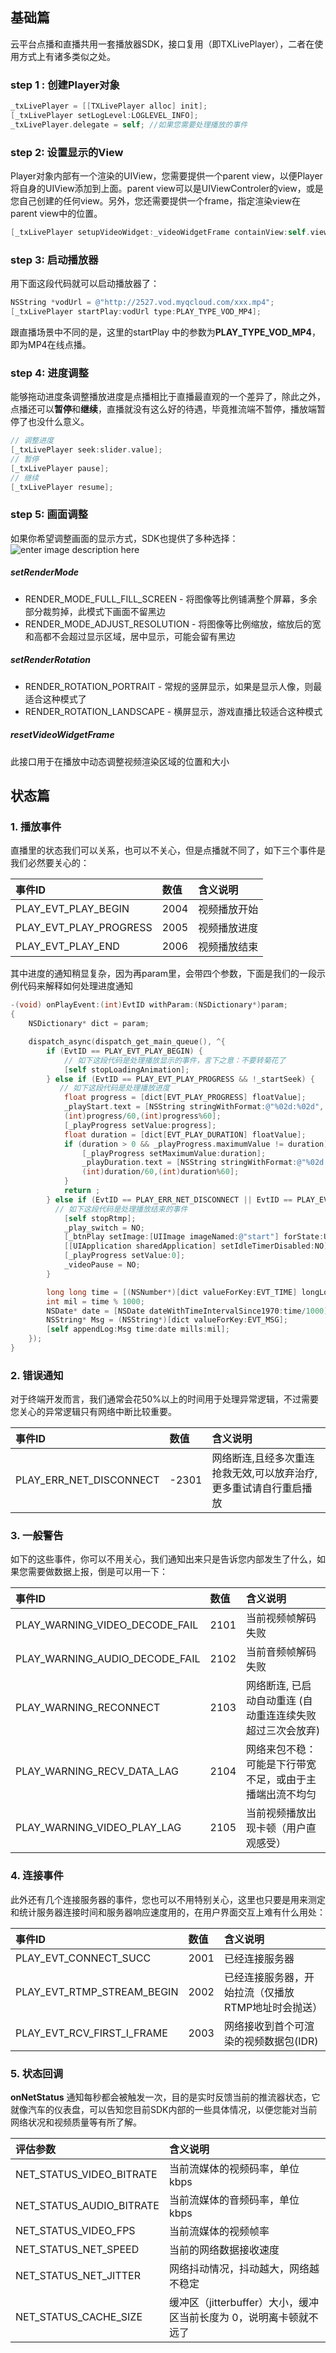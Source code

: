 ## 基础篇
云平台点播和直播共用一套播放器SDK，接口复用（即TXLivePlayer），二者在使用方式上有诸多类似之处。

### step 1 : 创建Player对象
```objectivec
_txLivePlayer = [[TXLivePlayer alloc] init];
[_txLivePlayer setLogLevel:LOGLEVEL_INFO];
_txLivePlayer.delegate = self; //如果您需要处理播放的事件
```

### step 2: 设置显示的View
Player对象内部有一个渲染的UIView，您需要提供一个parent view，以便Player将自身的UIView添加到上面。parent view可以是UIViewControler的view，或是您自己创建的任何view。另外，您还需要提供一个frame，指定渲染view在parent view中的位置。
```objectivec
[_txLivePlayer setupVideoWidget:_videoWidgetFrame containView:self.view insertIndex:0];
```

### step 3: 启动播放器
用下面这段代码就可以启动播放器了：
```objectivec
NSString *vodUrl = @"http://2527.vod.myqcloud.com/xxx.mp4";
[_txLivePlayer startPlay:vodUrl type:PLAY_TYPE_VOD_MP4];
```
跟直播场景中不同的是，这里的startPlay 中的参数为**PLAY_TYPE_VOD_MP4**，即为MP4在线点播。

### step 4: 进度调整
能够拖动进度条调整播放进度是点播相比于直播最直观的一个差异了，除此之外，点播还可以**暂停**和**继续**，直播就没有这么好的待遇，毕竟推流端不暂停，播放端暂停了也没什么意义。
```objectivec
// 调整进度
[_txLivePlayer seek:slider.value];
// 暂停
[_txLivePlayer pause];
// 继续
[_txLivePlayer resume];
```

### step 5: 画面调整
如果你希望调整画面的显示方式，SDK也提供了多种选择：
![enter image description here](http://imgcache.tcecqpoc.fsphere.cn/image/qzonestyle.gtimg.cn/qzone/vas/opensns/res/img/player_demo_render_mode.jpg)

##### setRenderMode
* RENDER_MODE_FULL_FILL_SCREEN  - 将图像等比例铺满整个屏幕，多余部分裁剪掉，此模式下画面不留黑边
* RENDER_MODE_ADJUST_RESOLUTION - 将图像等比例缩放，缩放后的宽和高都不会超过显示区域，居中显示，可能会留有黑边

##### setRenderRotation
* RENDER_ROTATION_PORTRAIT - 常规的竖屏显示，如果是显示人像，则最适合这种模式了
* RENDER_ROTATION_LANDSCAPE - 横屏显示，游戏直播比较适合这种模式

##### resetVideoWidgetFrame
此接口用于在播放中动态调整视频渲染区域的位置和大小


## 状态篇
### 1. 播放事件
直播里的状态我们可以关系，也可以不关心，但是点播就不同了，如下三个事件是我们必然要关心的：

| 事件ID                   | 数值   | 含义说明   |
| :--------------------- | :--- | :----- |
| PLAY_EVT_PLAY_BEGIN    | 2004 | 视频播放开始 |
| PLAY_EVT_PLAY_PROGRESS | 2005 | 视频播放进度 |
| PLAY_EVT_PLAY_END      | 2006 | 视频播放结束 |

其中进度的通知稍显复杂，因为再param里，会带四个参数，下面是我们的一段示例代码来解释如何处理进度通知
```objectivec
-(void) onPlayEvent:(int)EvtID withParam:(NSDictionary*)param;
{
    NSDictionary* dict = param;

    dispatch_async(dispatch_get_main_queue(), ^{
        if (EvtID == PLAY_EVT_PLAY_BEGIN) {
            // 如下这段代码是处理播放显示的事件，言下之意：不要转菊花了
            [self stopLoadingAnimation];
        } else if (EvtID == PLAY_EVT_PLAY_PROGRESS && !_startSeek) {
           // 如下这段代码是处理播放进度
            float progress = [dict[EVT_PLAY_PROGRESS] floatValue];
            _playStart.text = [NSString stringWithFormat:@"%02d:%02d",
            (int)progress/60,(int)progress%60];
            [_playProgress setValue:progress];
            float duration = [dict[EVT_PLAY_DURATION] floatValue];
            if (duration > 0 && _playProgress.maximumValue != duration) {
                [_playProgress setMaximumValue:duration];
                _playDuration.text = [NSString stringWithFormat:@"%02d:%02d",
                (int)duration/60,(int)duration%60];
            }
            return ;
        } else if (EvtID == PLAY_ERR_NET_DISCONNECT || EvtID == PLAY_EVT_PLAY_END) {
          // 如下这段代码是处理播放结束的事件
            [self stopRtmp];
            _play_switch = NO;
            [_btnPlay setImage:[UIImage imageNamed:@"start"] forState:UIControlStateNormal];
            [[UIApplication sharedApplication] setIdleTimerDisabled:NO];
            [_playProgress setValue:0];
            _videoPause = NO;
        }

        long long time = [(NSNumber*)[dict valueForKey:EVT_TIME] longLongValue];
        int mil = time % 1000;
        NSDate* date = [NSDate dateWithTimeIntervalSince1970:time/1000];
        NSString* Msg = (NSString*)[dict valueForKey:EVT_MSG];
        [self appendLog:Msg time:date mills:mil];
    });
}
```

### 2. 错误通知
对于终端开发而言，我们通常会花50%以上的时间用于处理异常逻辑，不过需要您关心的异常逻辑只有网络中断比较重要。

| 事件ID                 |    数值  |  含义说明                    |   
| :-------------------  |:-------- |  :------------------------ |
|PLAY_ERR_NET_DISCONNECT	          |  -2301|  网络断连,且经多次重连抢救无效,可以放弃治疗,更多重试请自行重启播放|

### 3. 一般警告
如下的这些事件，你可以不用关心，我们通知出来只是告诉您内部发生了什么，如果您需要做数据上报，倒是可以用一下：

| 事件ID                           | 数值   | 含义说明                            |
| :----------------------------- | :--- | :------------------------------ |
| PLAY_WARNING_VIDEO_DECODE_FAIL | 2101 | 当前视频帧解码失败                       |
| PLAY_WARNING_AUDIO_DECODE_FAIL | 2102 | 当前音频帧解码失败                       |
| PLAY_WARNING_RECONNECT         | 2103 | 网络断连, 已启动自动重连 (自动重连连续失败超过三次会放弃) |
| PLAY_WARNING_RECV_DATA_LAG     | 2104 | 网络来包不稳：可能是下行带宽不足，或由于主播端出流不均匀    |
| PLAY_WARNING_VIDEO_PLAY_LAG    | 2105 | 当前视频播放出现卡顿（用户直观感受）              |

### 4. 连接事件
此外还有几个连接服务器的事件，您也可以不用特别关心，这里也只要是用来测定和统计服务器连接时间和服务器响应速度用的，在用户界面交互上难有什么用处：

| 事件ID                     |    数值  |  含义说明                    |   
| :-----------------------  |:-------- |  :------------------------ |
| PLAY_EVT_CONNECT_SUCC     |  2001    | 已经连接服务器                |
| PLAY_EVT_RTMP_STREAM_BEGIN|  2002    | 已经连接服务器，开始拉流（仅播放RTMP地址时会抛送） |
| PLAY_EVT_RCV_FIRST_I_FRAME|  2003    | 网络接收到首个可渲染的视频数据包(IDR)  |


### 5. 状态回调
 **onNetStatus** 通知每秒都会被触发一次，目的是实时反馈当前的推流器状态，它就像汽车的仪表盘，可以告知您目前SDK内部的一些具体情况，以便您能对当前网络状况和视频质量等有所了解。

|   评估参数                   |  含义说明                   |   
| :------------------------  |  :------------------------ |
|	NET_STATUS_VIDEO_BITRATE | 当前流媒体的视频码率，单位 kbps|
|	NET_STATUS_AUDIO_BITRATE | 当前流媒体的音频码率，单位 kbps|
|	NET_STATUS_VIDEO_FPS     | 当前流媒体的视频帧率|
|	NET_STATUS_NET_SPEED     | 当前的网络数据接收速度|
|	NET_STATUS_NET_JITTER    | 网络抖动情况，抖动越大，网络越不稳定|
|	NET_STATUS_CACHE_SIZE    | 缓冲区（jitterbuffer）大小，缓冲区当前长度为 0，说明离卡顿就不远了|
